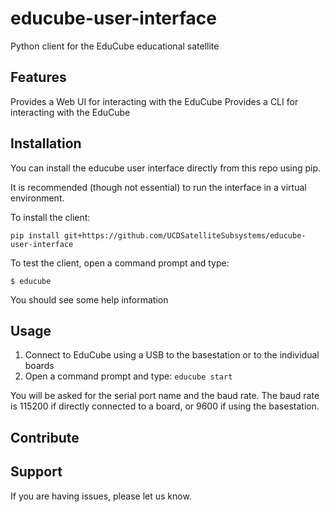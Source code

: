 # educube-user-interface


Python client for the EduCube educational satellite


## Features

Provides a Web UI for interacting with the EduCube
Provides a CLI for interacting with the EduCube

## Installation

You can install the educube user interface directly from this repo using pip.

It is recommended (though not essential) to run the interface in a virtual
environment. 


To install the client:
```
pip install git+https://github.com/UCDSatelliteSubsystems/educube-user-interface
```

To test the client, open a command prompt and type:
```
$ educube
```
You should see some help information

## Usage

1. Connect to EduCube using a USB to the basestation or to the individual
boards
1. Open a command prompt and type:  `educube start`

You will be asked for the serial port name and the baud rate. The baud rate is
115200 if directly connected to a board, or 9600 if using the basestation.


## Contribute


## Support

If you are having issues, please let us know.


